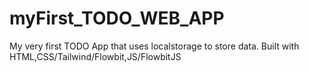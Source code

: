 # myFirst_TODO_WEB_APP
My very first TODO App that uses localstorage to store data. Built with HTML,CSS/Tailwind/Flowbit,JS/FlowbitJS

